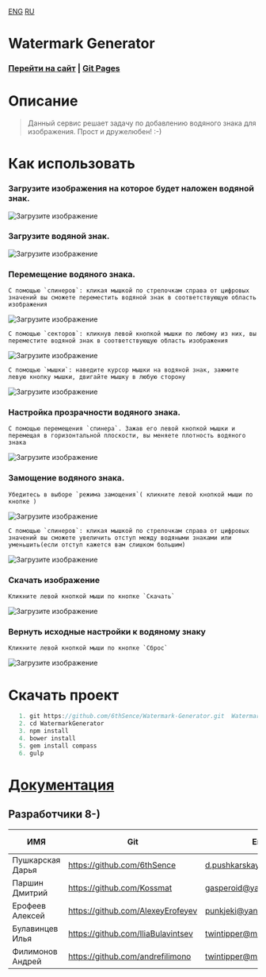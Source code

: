 [ENG](https://github.com/6thSence/Watermark-Generator/raw/readme/README/ENG/readme.md) [RU](https://github.com/6thSence/Watermark-Generator/raw/readme/README/RU/readme.md)  # Watermark Generator### [Перейти на сайт](http://filimonow.ru/ "Watermark Generator") | [Git Pages](http://6thsence.github.io/Watermark-Generator/ "Watermark Generator")# Описание> Данный сервис решает задачу по добавлению водяного знака для изображения. Прост и дружелюбен! :-)# Как использовать ### Загрузите изображения на которое будет наложен водяной знак.![Загрузите изображение](https://github.com/6thSence/Watermark-Generator/raw/readme/README/image/ENG/download_1.png)### Загрузите водяной знак.![Загрузите изображение](https://github.com/6thSence/Watermark-Generator/raw/readme/README/image/ENG/download_1.png)### Перемещение водяного знака.```C помощью `спинеров`: кликая мышкой по стрелочкам справа от цифровых значений вы сможете переместить водяной знак в соответствующую область изображения```![Загрузите изображение](https://github.com/6thSence/Watermark-Generator/raw/readme/README/image/ENG/move_1.png)```C помощью `секторов`: кликнув левой кнопкой мышки по любому из них, вы переместите водяной знак в соответствующую область изображения```![Загрузите изображение](https://github.com/6thSence/Watermark-Generator/raw/readme/README/image/ENG/move_2.png)```С помощью `мышки`: наведите курсор мышки на водяной знак, зажмите левую кнопку мышки, двигайте мышку в любую сторону```![Загрузите изображение](https://github.com/6thSence/Watermark-Generator/raw/readme/README/image/ENG/move_3.png)### Настройка прозрачности водяного знака. ```C помощью перемещения `спинера`. Зажав его левой кнопкой мышки и перемещая в горизонтальной плоскости, вы меняете плотность водяного знака ```![Загрузите изображение](https://github.com/6thSence/Watermark-Generator/raw/readme/README/image/ENG/opacity.png)    ### Замощение водяного знака. ```Убедитесь в выборе `режима замощения`( кликните левой кнопкой мыши по кнопке )```![Загрузите изображение](https://github.com/6thSence/Watermark-Generator/raw/readme/README/image/ENG/tiling_1.png)```С помощью `спинеров`: кликая мышкой по стрелочкам справа от цифровых значений вы сможете увеличить отступ между водяными знаками или уменьшить(если отступ кажется вам слишком большим)```![Загрузите изображение](https://github.com/6thSence/Watermark-Generator/raw/readme/README/image/ENG/tiling_2.png)    ### Скачать изображение ```Кликните левой кнопкой мыши по кнопке `Скачать`    ```![Загрузите изображение](https://github.com/6thSence/Watermark-Generator/raw/readme/README/image/ENG/download.png)    ### Вернуть исходные  настройки к водяному знаку```Кликните левой кнопкой мыши по кнопке `Сброс````![Загрузите изображение](https://github.com/6thSence/Watermark-Generator/raw/readme/README/image/ENG/reset.png)# Скачать проект``` js   1. git https://github.com/6thSence/Watermark-Generator.git  WatermarkGenerator   2. cd WatermarkGenerator   3. npm install   4. bower install   5. gem install compass   6. gulp```   # [Документация](https://github.com/6thSence/Watermark-Generator/blob/readme/README/ENG/documentation.md)## Разработчики 8-)| ИМЯ | Git | Email | Работа в проекте || --- | --- | ----- | ---------------- || Пушкарская Дарья | https://github.com/6thSence | d.pushkarskaya.pr@gmail.com | Тим-лид | | Паршин Дмитрий | https://github.com/Kossmat | gasperoid@yandex.ru | Вертальщик || Ерофеев Алексей | https://github.com/AlexeyErofeyev | punkjeki@yandex.ru | JS-разарботчик || Булавинцев Илья | https://github.com/IliaBulavintsev | twintipper@mail.ru | JS-разарботчик || Филимонов Андрей | https://github.com/andrefilimono | twintipper@mail.ru | PHP-разарботчик |